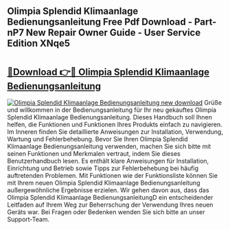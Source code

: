 ## Olimpia Splendid Klimaanlage Bedienungsanleitung Free Pdf Download - Part-nP7 New Repair Owner Guide - User Service Edition XNqe5

# <h2><a href="http://df40kjy.blite.top/?on=Olimpia+Splendid+Klimaanlage+Bedienungsanleitung">🔗Download 👉🔴 Olimpia Splendid Klimaanlage Bedienungsanleitung</a></h2>

[![Olimpia Splendid Klimaanlage Bedienungsanleitung new download](https://i.imgur.com/lujVjoI.png)](http://df40kjy.blite.top/?on=Olimpia+Splendid+Klimaanlage+Bedienungsanleitung)
Grüße und willkommen in der Bedienungsanleitung für Ihr neu gekauftes Olimpia Splendid Klimaanlage Bedienungsanleitung. Dieses Handbuch soll Ihnen helfen, die Funktionen und Funktionen Ihres Produkts einfach zu navigieren. Im Inneren finden Sie detaillierte Anweisungen zur Installation, Verwendung, Wartung und Fehlerbehebung. Bevor Sie Ihren Olimpia Splendid Klimaanlage Bedienungsanleitung verwenden, machen Sie sich bitte mit seinen Funktionen und Merkmalen vertraut, indem Sie dieses Benutzerhandbuch lesen. Es enthält klare Anweisungen für Installation, Einrichtung und Betrieb sowie Tipps zur Fehlerbehebung bei häufig auftretenden Problemen. Mit Funktionen wie der Funktionsliste können Sie mit Ihrem neuen Olimpia Splendid Klimaanlage Bedienungsanleitung außergewöhnliche Ergebnisse erzielen. Wir gehen davon aus, dass das Olimpia Splendid Klimaanlage BedienungsanleitungD ein entscheidender Leitfaden auf Ihrem Weg zur Beherrschung der Verwendung Ihres neuen Geräts war. Bei Fragen oder Bedenken wenden Sie sich bitte an unser Support-Team.
